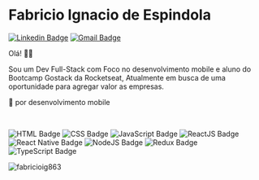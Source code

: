 # **Fabricio Ignacio de Espindola** 

[![Linkedin Badge](https://img.shields.io/badge/-Fabricio%20Iganacio-blue?style=flat-square&logo=Linkedin&logoColor=white&link=https://www.linkedin.com/in/fabricio-ignacio-de-espindola-3b446814b/)](https://www.linkedin.com/in/fabricio-ignacio-de-espindola-3b446814b/)
[![Gmail Badge](https://img.shields.io/badge/-fabricioig8632gmail.com-c14438?style=flat-square&logo=Gmail&logoColor=white&link=mailto:fabricioig863@gmail.com)](mailto:fabricioig863@gmail.com)


Olá! 👋🏾

Sou um Dev Full-Stack com Foco no desenvolvimento mobile e aluno do Bootcamp Gostack da Rocketseat, Atualmente em busca de uma oportunidade para agregar valor as empresas.<br /> 

:purple_heart: por desenvolvimento mobile 

<br />
 
![HTML Badge](https://img.shields.io/badge/-HTML-orange)
![CSS Badge](https://img.shields.io/badge/-CSS-blue)
![JavaScript Badge](https://img.shields.io/badge/-JavaScript-yellow)
![ReactJS Badge](https://img.shields.io/badge/-ReactJS-blue)
![React Native Badge](https://img.shields.io/badge/-React%20Native-purple)
![NodeJS Badge](https://img.shields.io/badge/-Node.js-green) 
![Redux Badge](https://img.shields.io/badge/-Redux-purple)
![TypeScript Badge](https://img.shields.io/badge/-TypeScript-blue)

<p> <img src="https://github-readme-stats.vercel.app/api?username=fabricioig863&show_icons=true&theme=radical" alt="fabricioig863" /> </p>

